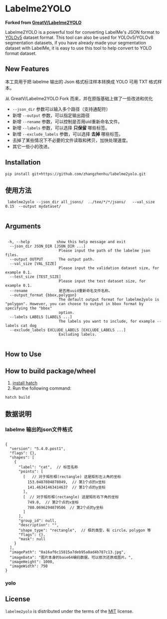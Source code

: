 # Labelme2YOLO

**Forked from [GreatV/Labelme2YOLO](https://github.com/GreatV/labelme2yolo)**


Labelme2YOLO is a powerful tool for converting LabelMe's JSON format to [YOLOv5](https://github.com/ultralytics/yolov5) dataset format. 
This tool can also be used for YOLOv5/YOLOv8 segmentation datasets, 
if you have already made your segmentation dataset with LabelMe, 
it is easy to use this tool to help convert to YOLO format dataset.



## New Features

本工具用于把 labelme 输出的 Json 格式标注样本转换成 YOLO 可用 TXT 格式样本。

从 GreatV/Labelme2YOLO Fork 而来，并在原版基础上做了一些改进和优化

* `--json_dir` 参数可以输入多个路径（支持通配符）
* 新增 `--output` 参数，可以指定输出路径
* 新增 `--rename` 参数，可以控制是否用uid重新命名文件。
* 新增 `--labels` 参数，可以选择 **只保留** 哪些标签。
* 新增 `--exclude_labels` 参数，可以选择 **去掉** 哪些标签。
* 去掉了某些情况下不必要的文件读取和拷贝，加快处理速度。
* 其它一些小的改进。


## Installation

```shell
pip install git+https://github.com/zhangzhenhu/labelme2yolo.git
```

## 使用方法

```shell
 labelme2yolo --json_dir all_jsons/  ../tee/*/*/jsons/   --val_size 0.15  --output mydataset/
 
```

## Arguments




```text

 -h, --help            show this help message and exit
  --json_dir JSON_DIR [JSON_DIR ...]
                        Please input the path of the labelme json files.
  --output OUTPUT       The output path.
  --val_size [VAL_SIZE]
                        Please input the validation dataset size, for example 0.1.
  --test_size [TEST_SIZE]
                        Please input the test dataset size, for example 0.1.
  --rename              是否用uuid重新命名文件名称。
  --output_format {bbox,polygon}
                        The default output format for labelme2yolo is "polygon". However, you can choose to output in bbox format by specifying the "bbox"
                        option.
  --labels LABELS [LABELS ...]
                        The labels you want to include, for example --labels cat dog
  --exclude_labels EXCLUDE_LABELS [EXCLUDE_LABELS ...]
                        Excluding labels.


```



## How to Use


## How to build package/wheel

1. [install hatch](https://hatch.pypa.io/latest/install/)
2. Run the following command:

```shell
hatch build
```

## 数据说明

### labelme 输出的json文件格式
```json5

{
  "version": "5.4.0.post1",
  "flags": {},
  "shapes": [
    {
      "label": "cat",  // 标签名称
      "points": [
        [   // 对于矩形框(rectangle) 这是矩形左上角的坐标
          153.0487804878049,  // 第1个点的x坐标
          141.46341463414637  // 第1个点的y坐标
        ],
        [  // 对于矩形框(rectangle) 这是矩形右下角的坐标
          749.0,  // 第2个点的x坐标
          780.0696294079506  // 第2个点的y坐标
        ]
      ],
      "group_id": null,
      "description": "",
      "shape_type": "rectangle",  // 框的类型，有 circle、polygon 等
      "flags": {},
      "mask": null
    }
  ],
  "imagePath": "0a16af6c15815a7deb95a8ad4b787c13.jpg",
  "imageData": "图片本身的base64编码数据，可以依次还原成图片。",
  "imageHeight": 1000,
  "imageWidth": 750
}
```


### yolo 

## License

`labelme2yolo` is distributed under the terms of the [MIT](https://spdx.org/licenses/MIT.html) license.
